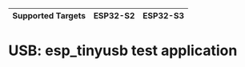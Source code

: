 | Supported Targets | ESP32-S2 | ESP32-S3 |
| ----------------- | -------- | -------- |

# USB: esp_tinyusb test application